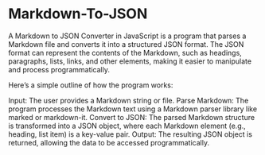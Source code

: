 # Markdown-To-JSON
A Markdown to JSON Converter in JavaScript is a program that parses a Markdown file and converts it into a structured JSON format. The JSON format can represent the contents of the Markdown, such as headings, paragraphs, lists, links, and other elements, making it easier to manipulate and process programmatically.

Here’s a simple outline of how the program works:

Input: The user provides a Markdown string or file.
Parse Markdown: The program processes the Markdown text using a Markdown parser library like marked or markdown-it.
Convert to JSON: The parsed Markdown structure is transformed into a JSON object, where each Markdown element (e.g., heading, list item) is a key-value pair.
Output: The resulting JSON object is returned, allowing the data to be accessed programmatically.
